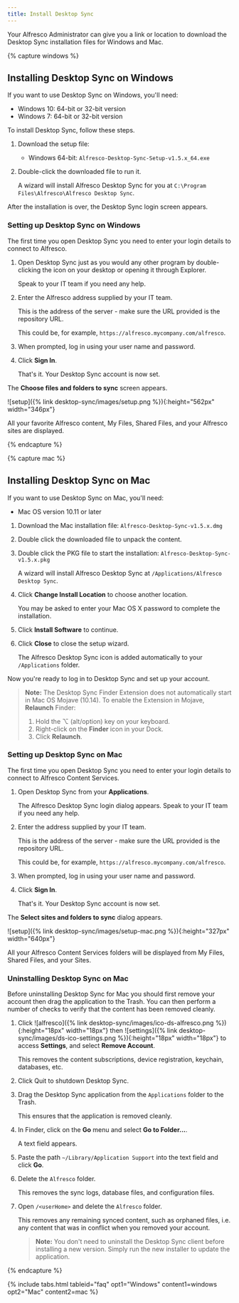 ```yaml
---
title: Install Desktop Sync
---
```


Your Alfresco Administrator can give you a link or location to download the Desktop Sync installation files for Windows and Mac.

{% capture windows %}

## Installing Desktop Sync on Windows

If you want to use Desktop Sync on Windows, you'll need:

* Windows 10: 64-bit or 32-bit version
* Windows 7: 64-bit or 32-bit version

To install Desktop Sync, follow these steps.

1. Download the setup file:

    * Windows 64-bit: `Alfresco-Desktop-Sync-Setup-v1.5.x_64.exe`

2. Double-click the downloaded file to run it.

    A wizard will install Alfresco Desktop Sync for you at `C:\Program Files\Alfresco\Alfresco Desktop Sync`.

After the installation is over, the Desktop Sync login screen appears.

### Setting up Desktop Sync on Windows

The first time you open Desktop Sync you need to enter your login details to connect to Alfresco.

1. Open Desktop Sync just as you would any other program by double-clicking the icon on your desktop or opening it through Explorer.

    Speak to your IT team if you need any help.

2. Enter the Alfresco address supplied by your IT team.

    This is the address of the server - make sure the URL provided is the repository URL.

    This could be, for example, `https://alfresco.mycompany.com/alfresco`.

3. When prompted, log in using your user name and password.

4. Click **Sign In**.

    That's it. Your Desktop Sync account is now set.

The **Choose files and folders to sync** screen appears.

![setup]({% link desktop-sync/images/setup.png %}){:height="562px" width="346px"}

All your favorite Alfresco content, My Files, Shared Files, and your Alfresco sites are displayed.

{% endcapture %}

{% capture mac %}

## Installing Desktop Sync on Mac

If you want to use Desktop Sync on Mac, you'll need:

* Mac OS version 10.11 or later

1. Download the Mac installation file: `Alfresco-Desktop-Sync-v1.5.x.dmg`

2. Double click the downloaded file to unpack the content.

3. Double click the PKG file to start the installation: `Alfresco-Desktop-Sync-v1.5.x.pkg`

    A wizard will install Alfresco Desktop Sync at `/Applications/Alfresco Desktop Sync`.

4. Click **Change Install Location** to choose another location.

    You may be asked to enter your Mac OS X password to complete the installation.

5. Click **Install Software** to continue.

6. Click **Close** to close the setup wizard.

    The Alfresco Desktop Sync icon is added automatically to your `/Applications` folder.

Now you're ready to log in to Desktop Sync and set up your account.

>**Note:** The Desktop Sync Finder Extension does not automatically start in Mac OS Mojave (10.14). To enable the Extension in Mojave, **Relaunch** Finder:
>
>1. Hold the ⌥ (alt/option) key on your keyboard.
>2. Right-click on the **Finder** icon in your Dock.
>3. Click **Relaunch**.

### Setting up Desktop Sync on Mac

The first time you open Desktop Sync you need to enter your login details to connect to Alfresco Content Services.

1. Open Desktop Sync from your **Applications**.

    The Alfresco Desktop Sync login dialog appears. Speak to your IT team if you need any help.

2. Enter the address supplied by your IT team.

    This is the address of the server - make sure the URL provided is the repository URL.

    This could be, for example, `https://alfresco.mycompany.com/alfresco`.

3. When prompted, log in using your user name and password.

4. Click **Sign In**.

    That's it. Your Desktop Sync account is now set.

The **Select sites and folders to sync** dialog appears.

![setup]({% link desktop-sync/images/setup-mac.png %}){:height="327px" width="640px"}

All your Alfresco Content Services folders will be displayed from My Files, Shared Files, and your Sites.

### Uninstalling Desktop Sync on Mac

Before uninstalling Desktop Sync for Mac you should first remove your account then drag the application to the Trash. You can then perform a number of checks to verify that the content has been removed cleanly.

1. Click ![alfresco]({% link desktop-sync/images/ico-ds-alfresco.png %}){:height="18px" width="18px"} then ![settings]({% link desktop-sync/images/ds-ico-settings.png %}){:height="18px" width="18px"} to access **Settings**, and select **Remove Account**.

    This removes the content subscriptions, device registration, keychain, databases, etc.

2. Click Quit to shutdown Desktop Sync.

3. Drag the Desktop Sync application from the `Applications` folder to the Trash.

    This ensures that the application is removed cleanly.

4. In Finder, click on the **Go** menu and select **Go to Folder...**.

    A text field appears.

5. Paste the path `~/Library/Application Support` into the text field and click **Go**.

6. Delete the `Alfresco` folder.

    This removes the sync logs, database files, and configuration files.

7. Open `/<userHome>` and delete the `Alfresco` folder.

    This removes any remaining synced content, such as orphaned files, i.e. any content that was in conflict when you removed your account.

    > **Note:** You don't need to uninstall the Desktop Sync client before installing a new version. Simply run the new installer to update the application.

{% endcapture %}

{% include tabs.html tableid="faq" opt1="Windows" content1=windows opt2="Mac" content2=mac %}
